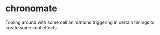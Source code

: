 chronomate
==========


Tooling around with some cell animations triggering in certain timings to create some cool effects.